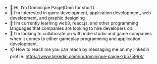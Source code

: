 - 👋 Hi, I’m Dominique Paige(Dom for short).
- 👀 I’m interested in game development, application development, web development, and graphic designing
- 🌱 I’m currently learning web3, react.js, and other programming languages that companies are looking to hire developers on.
- 💞️ I’m looking to collaborate on with indie studio and game companies when it comes to either gameplay programming and application development.
- 📫 How to reach me you can reach by messaging me on my linkedin profile: https://www.linkedin.com/in/dominique-paige-2b575998/

<!---
Dpaige1991/Dpaige1991 is a ✨ special ✨ repository because its `README.md` (this file) appears on your GitHub profile.
You can click the Preview link to take a look at your changes.
--->
